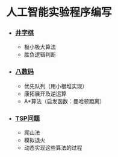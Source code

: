 人工智能实验程序编写
===================
* ### [井字棋](https://github.com/wy54224/Artificial-intelligence/tree/master/TicTacToe "井字棋")
  * 极小极大算法
  * 胜负逻辑判断
* ### [八数码](https://github.com/wy54224/Artificial-intelligence/tree/master/EightPuzzle "八数码")
  * 优先队列（用小根堆实现）
  * 康拓展开及逆运算
  * A*算法（启发函数：曼哈顿距离）
* ### [TSP问题](https://github.com/wy54224/Artificial-intelligence/blob/master/TSP)
  * 爬山法
  * 模拟退火
  * 动态实现这些算法的过程
